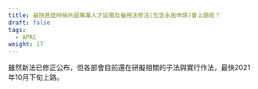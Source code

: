 ```yaml
---
title: 最快甚麼時候外國專業人才延攬及僱用法修法(包含永居申請)會上路呢？
draft: false
tags:
  - APRC
weight: 17
---
```

雖然新法已修正公布，但各部會目前還在研擬相關的子法與實行作法，最快2021年10月下旬上路。